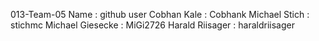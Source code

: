 013-Team-05
Name : github user
Cobhan Kale : Cobhank
Michael Stich : stichmc
Michael Giesecke : MiGi2726
Harald Riisager : haraldriisager
